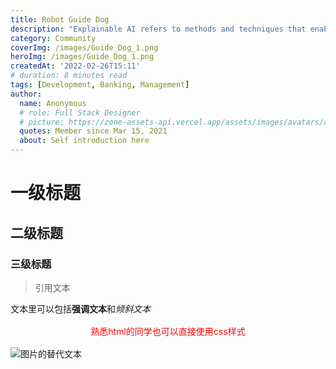 ```yaml
---
title: Robot Guide Dog
description: "Explainable AI refers to methods and techniques that enable humans."
category: Community
coverImg: /images/Guide_Dog_1.png
heroImg: /images/Guide_Dog_1.png
createdAt: '2022-02-26T15:11'
# duration: 8 minutes read
tags: [Development, Banking, Management]
author:
  name: Anonymous
  # role: Full Stack Designer
  # picture: https://zone-assets-api.vercel.app/assets/images/avatars/avatar_2.jpg
  quotes: Member since Mar 15, 2021
  about: Self introduction here
---
```

# 一级标题

## 二级标题

### 三级标题

> 引用文本

文本里可以包括**强调文本**和*倾斜文本*

<div style='color:red; text-align:center; font-size=2rem; margin: 1rem;'>
熟悉html的同学也可以直接使用css样式
</div>

![图片的替代文本](/images/Guide_Dog_1.png)

